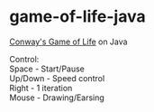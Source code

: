 # game-of-life-java
<a href="https://en.wikipedia.org/wiki/Conway%27s_Game_of_Life">Conway's Game of Life</a> on Java

Control:<br>
  Space - Start/Pause<br>
  Up/Down - Speed control<br>
  Right - 1 iteration<br>
  Mouse - Drawing/Earsing<br>
